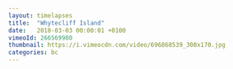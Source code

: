 ```yaml
---
layout: timelapses
title:  "Whytecliff Island"
date:   2018-03-03 00:00:01 +0100
vimeoId: 266569980
thumbnail: https://i.vimeocdn.com/video/696868539_300x170.jpg
categories: bc
---
```

